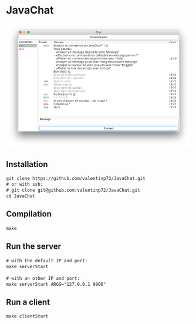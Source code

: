 # JavaChat

![Chat screen](screen.png)

## Installation
```shell
git clone https://github.com/valentinp72/JavaChat.git
# or with ssh:
# git clone git@github.com:valentinp72/JavaChat.git
cd JavaChat
```

## Compilation
```shell
make
```

## Run the server
```shell
# with the default IP and port:
make serverStart

# with an other IP and port:
make serverStart ARGS="127.0.0.1 9908"
```

## Run a client
```shell
make clientStart
```
